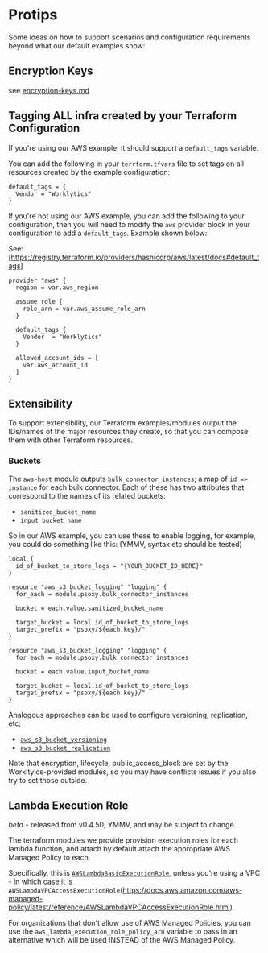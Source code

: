 # Protips

Some ideas on how to support scenarios and configuration requirements beyond what our default
examples show:

## Encryption Keys

see [encryption-keys.md](encryption-keys.md)

## Tagging ALL infra created by your Terraform Configuration

If you're using our AWS example, it should support a `default_tags` variable.

You can add the following in your `terrform.tfvars` file to set tags on all resources created by the
example configuration:

```hcl
default_tags = {
  Vendor = "Worklytics"
}
```

If you're not using our AWS example, you can add the following to your configuration, then you will
need to modify the `aws` provider block in your configuration to add a `default_tags`. Example shown
below:

See: [https://registry.terraform.io/providers/hashicorp/aws/latest/docs#default_tags]

```hcl
provider "aws" {
  region = var.aws_region

  assume_role {
    role_arn = var.aws_assume_role_arn
  }

  default_tags {
    Vendor  = "Worklytics"
  }

  allowed_account_ids = [
    var.aws_account_id
  ]
}
```

## Extensibility

To support extensibility, our Terraform examples/modules output the IDs/names of the major resources
they create, so that you can compose them with other Terraform resources.

### Buckets

The `aws-host` module outputs `bulk_connector_instances`; a map of `id => instance` for each bulk
connector. Each of these has two attributes that correspond to the names of its related buckets:

- `sanitized_bucket_name`
- `input_bucket_name`

So in our AWS example, you can use these to enable logging, for example, you could do something like
this: (YMMV, syntax etc should be tested)

```hcl
local {
  id_of_bucket_to_store_logs = "{YOUR_BUCKET_ID_HERE}"
}

resource "aws_s3_bucket_logging" "logging" {
  for_each = module.psoxy.bulk_connector_instances

  bucket = each.value.sanitized_bucket_name

  target_bucket = local.id_of_bucket_to_store_logs
  target_prefix = "psoxy/${each.key}/"
}

resource "aws_s3_bucket_logging" "logging" {
  for_each = module.psoxy.bulk_connector_instances

  bucket = each.value.input_bucket_name

  target_bucket = local.id_of_bucket_to_store_logs
  target_prefix = "psoxy/${each.key}/"
}
```

Analogous approaches can be used to configure versioning, replication, etc;

- [`aws_s3_bucket_versioning`](https://registry.terraform.io/providers/hashicorp/aws/latest/docs/resources/s3_bucket_versioning)
- [`aws_s3_bucket_replication`](https://registry.terraform.io/providers/hashicorp/aws/latest/docs/resources/s3_bucket_replication)

Note that encryption, lifecycle, public_access_block are set by the Workltyics-provided modules, so
you may have conflicts issues if you also try to set those outside.

## Lambda Execution Role
*beta* - released from v0.4.50; YMMV, and may be subject to change.

The terraform modules we provide provision execution roles for each lambda function, and attach
by default attach the appropriate AWS Managed Policy to each.

Specifically, this is [`AWSLambdaBasicExecutionRole`](https://docs.aws.amazon.com/aws-managed-policy/latest/reference/AWSLambdaBasicExecutionRole.html),
unless you're using a VPC - in which case it is `AWSLambdaVPCAccessExecutionRole`(https://docs.aws.amazon.com/aws-managed-policy/latest/reference/AWSLambdaVPCAccessExecutionRole.html).

For organizations that don't allow use of AWS Managed Policies, you can use the
`aws_lambda_execution_role_policy_arn` variable to pass in an alternative which will be used INSTEAD
of the AWS Managed Policy.

